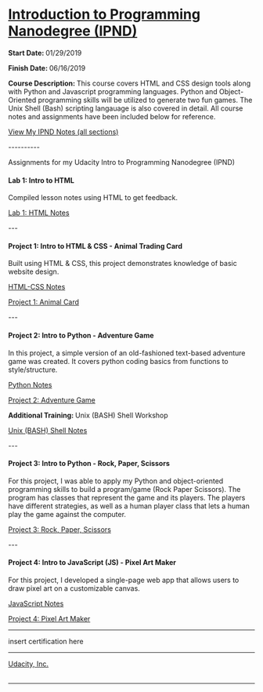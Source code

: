 <h1><a href="https://www.udacity.com/course/intro-to-programming-nanodegree--nd000">Introduction to Programming Nanodegree (IPND)</a></h1>

<p><strong>Start Date: </strong> 01/29/2019</p>
<p><strong>Finish Date: </strong> 06/16/2019</p>

<p><strong>Course Description: </strong>This course covers HTML and CSS design tools along with Python and Javascript programming languages. Python and Object-Oriented programming skills will be utilized to generate two fun games. The Unix Shell (Bash) scripting langauage is also covered in detail. All course notes and assignments have been included below for reference.</p>

<a  target="_blank" href="https://www.udacity.com/course/intro-to-programming-nanodegree--nd000">View My IPND Notes (all sections)</a>
<p>----------</p>

<p>Assignments for my Udacity Intro to Programming Nanodegree (IPND)</p>

<h4>Lab 1: Intro to HTML</h4>
<p>Compiled lesson notes using HTML to get feedback.</p>
<a href="https://htmlpreview.github.io/?https://github.com/fswylie01/udacity-ipnd/blob/master/Lab_1/html_notes.html" target="_blank">Lab 1: HTML Notes</a>
<p>---</p>

<h4>Project 1: Intro to HTML & CSS - Animal Trading Card</h4>
<p>Built using HTML & CSS, this project demonstrates knowledge of basic website design.<p>
<a href="https://htmlpreview.github.io/?https://github.com/fswylie01/udacity-ipnd/blob/master/Project_1/html_css_notes/html_home.html">HTML-CSS Notes</a></br>

<a href="https://htmlpreview.github.io/?https://github.com/fswylie01/udacity-ipnd/blob/master/Project_1/Animal_Card_Project/card_v2.html">Project 1: Animal Card</a>
<p>---</p> 

<h4>Project 2: Intro to Python - Adventure Game</h4>
<p>In this project, a simple version of an old-fashioned text-based adventure game was created.  It covers python coding basics from functions to style/structure.<p>
<a href="#">Python Notes</a></br>

<a href="#">Project 2: Adventure Game</a></br>

<p><strong>Additional Training: </strong>Unix (BASH) Shell Workshop<p>
<a href="https://htmlpreview.github.io/?https://github.com/fswylie01/udacity-ipnd/blob/master/Project_2/shell_notes/shell_home.html">Unix (BASH) Shell Notes</a>
<p>---</p> 

<h4>Project 3: Intro to Python - Rock, Paper, Scissors</h4>
<p>For this project, I was able to apply my Python and object-oriented programming skills to build a program/game (Rock Paper Scissors). The program has classes that represent the game and its players. The players have different strategies, as well as a human player class that lets a human play the game against the computer.<p>

<a href="https://www.udacity.com/course/intro-to-programming-nanodegree--nd000">Project 3: Rock, Paper, Scissors</a>
<p>---</p>  

<h4>Project 4: Intro to JavaScript (JS) - Pixel Art Maker</h4>
<p>For this project, I developed a single-page web app that allows users to draw pixel art on a customizable canvas.<p>
<a href="#">JavaScript Notes</a></br>

<a href="https://www.udacity.com/course/intro-to-programming-nanodegree--nd000">Project 4: Pixel Art Maker</a>
  
<hr>
insert certification here
<hr>
  
<a href="https://www.udacity.com/">Udacity, Inc.</a></br><br><hr><br>
